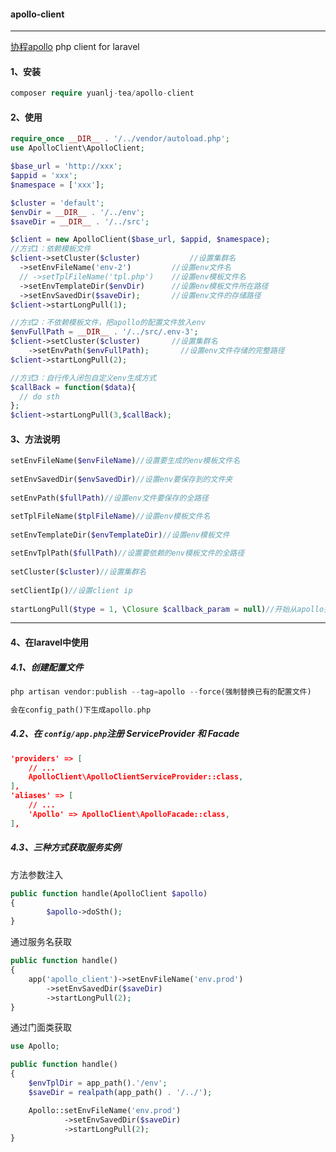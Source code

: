 #### 																			 apollo-client

------

[协程apollo](https://github.com/ctripcorp/apollo) php client for laravel

#### 1、安装

```php
composer require yuanlj-tea/apollo-client
```

#### 2、使用

```php
require_once __DIR__ . '/../vendor/autoload.php';
use ApolloClient\ApolloClient;

$base_url = 'http://xxx';
$appid = 'xxx';
$namespace = ['xxx'];

$cluster = 'default';
$envDir = __DIR__ . '/../env';
$saveDir = __DIR__ . '/../src';

$client = new ApolloClient($base_url, $appid, $namespace);
//方式1：依赖模板文件
$client->setCluster($cluster)    		//设置集群名
  ->setEnvFileName('env-2')         //设置env文件名
  // ->setTplFileName('tpl.php')  	//设置env模板文件名
  ->setEnvTemplateDir($envDir)      //设置env模板文件所在路径
  ->setEnvSavedDir($saveDir);       //设置env文件的存储路径
$client->startLongPull(1);

//方式2：不依赖模板文件，把apollo的配置文件放入env
$envFullPath = __DIR__ . '/../src/.env-3';
$client->setCluster($cluster)       //设置集群名
	->setEnvPath($envFullPath);       //设置env文件存储的完整路径
$client->startLongPull(2);

//方式3：自行传入闭包自定义env生成方式
$callBack = function($data){
  // do sth
};
$client->startLongPull(3,$callBack);
```

#### 3、方法说明

```php
setEnvFileName($envFileName)//设置要生成的env模板文件名
  
setEnvSavedDir($envSavedDir)//设置env要保存到的文件夹
  
setEnvPath($fullPath)//设置env文件要保存的全路径

setTplFileName($tplFileName)//设置env模板文件名
  
setEnvTemplateDir($envTemplateDir)//设置env模板文件
  
setEnvTplPath($fullPath)//设置要依赖的env模板文件的全路径
    
setCluster($cluster)//设置集群名
    
setClientIp()//设置client ip
    
startLongPull($type = 1, \Closure $callback_param = null)//开始从apollo拉取配置
```

------

#### 4、在laravel中使用

##### 4.1、创建配置文件

```php
php artisan vendor:publish --tag=apollo --force(强制替换已有的配置文件)

会在config_path()下生成apollo.php
```

##### 4.2、在 `config/app.php`注册 ServiceProvider 和 Facade

```json
'providers' => [
    // ...
    ApolloClient\ApolloClientServiceProvider::class,
],
'aliases' => [
    // ...
    'Apollo' => ApolloClient\ApolloFacade::class,
],
```

##### 4.3、三种方式获取服务实例

方法参数注入

```php
public function handle(ApolloClient $apollo)
{
		$apollo->doSth();
}
```

通过服务名获取

```php
public function handle()
{
    app('apollo_client')->setEnvFileName('env.prod')
        ->setEnvSavedDir($saveDir)
        ->startLongPull(2);
}
```

通过门面类获取

```php
use Apollo;

public function handle()
{
    $envTplDir = app_path().'/env';
    $saveDir = realpath(app_path() . '/../');

  	Apollo::setEnvFileName('env.prod')
    		->setEnvSavedDir($saveDir)
    		->startLongPull(2);
}
```

